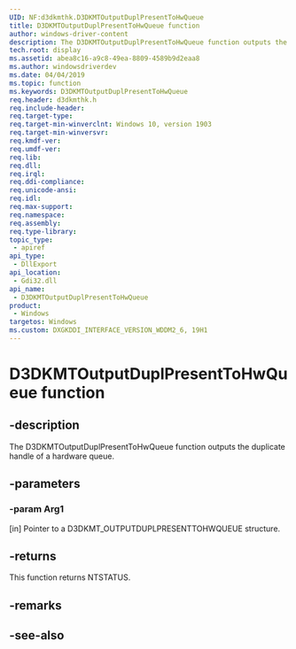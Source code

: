 ```yaml
---
UID: NF:d3dkmthk.D3DKMTOutputDuplPresentToHwQueue
title: D3DKMTOutputDuplPresentToHwQueue function
author: windows-driver-content
description: The D3DKMTOutputDuplPresentToHwQueue function outputs the duplicate handle of a hardware queue.
tech.root: display
ms.assetid: abea8c16-a9c8-49ea-8809-4589b9d2eaa8
ms.author: windowsdriverdev
ms.date: 04/04/2019
ms.topic: function
ms.keywords: D3DKMTOutputDuplPresentToHwQueue
req.header: d3dkmthk.h
req.include-header:
req.target-type:
req.target-min-winverclnt: Windows 10, version 1903
req.target-min-winversvr:
req.kmdf-ver:
req.umdf-ver:
req.lib:
req.dll:
req.irql: 
req.ddi-compliance:
req.unicode-ansi:
req.idl:
req.max-support:
req.namespace:
req.assembly:
req.type-library: 
topic_type: 
 - apiref
api_type: 
 - DllExport
api_location: 
 - Gdi32.dll
api_name: 
 - D3DKMTOutputDuplPresentToHwQueue
product: 
 - Windows
targetos: Windows
ms.custom: DXGKDDI_INTERFACE_VERSION_WDDM2_6, 19H1
---
```


# D3DKMTOutputDuplPresentToHwQueue function


## -description

The D3DKMTOutputDuplPresentToHwQueue function outputs the duplicate handle of a hardware queue.

## -parameters

### -param Arg1

[in] Pointer to a D3DKMT_OUTPUTDUPLPRESENTTOHWQUEUE structure.


## -returns

This function returns NTSTATUS.

## -remarks

## -see-also
